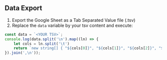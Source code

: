 ## Data Export
1. Export the Google Sheet as a Tab Separated Value file (.tsv)
2. Replace the `data` variable by your tsv content and execute:
```js
const data = `<YOUR TSV>`;
console.log(data.split('\n').map((ln) => {
	let cols = ln.split('\t')
	return `new string[] { "${cols[0]}", "${cols[1]}", "${cols[2]}", "${cols[3]}", "${cols[4]}", "${cols[5]}", "${cols[6]}" }`;
}).join(',\n'));
```